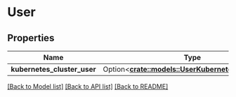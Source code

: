 # User

## Properties

Name | Type | Description | Notes
------------ | ------------- | ------------- | -------------
**kubernetes_cluster_user** | Option<[**crate::models::UserKubernetesClusterUser**](user_kubernetes_cluster_user.md)> |  | [optional]

[[Back to Model list]](../README.md#documentation-for-models) [[Back to API list]](../README.md#documentation-for-api-endpoints) [[Back to README]](../README.md)


